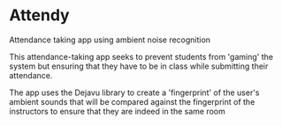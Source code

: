# Attendy
Attendance taking app using ambient noise recognition

This attendance-taking app seeks to prevent students from 'gaming' the system but ensuring that they have to be in class while submitting their attendance.

The app uses the Dejavu library to create a 'fingerprint' of the user's ambient sounds that will be compared against the fingerprint of the instructors to ensure that they are indeed in the same room
